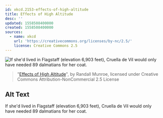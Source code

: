 ```yaml
---
id: xkcd.2153-effects-of-high-altitude
title: Effects of High Altitude
desc: ''
updated: 1558508400000
created: 1558508400000
sources:
  - name: xkcd
    url: 'https://creativecommons.org/licenses/by-nc/2.5/'
    license: Creative Commons 2.5
---
```

![If she'd lived in Flagstaff (elevation 6,903 feet), Cruella de Vil would only have needed 89 dalmatians for her coat.](https://imgs.xkcd.com/comics/effects_of_high_altitude.png)
> "[Effects of High Altitude](https://xkcd.com/2153/)", by Randall Munroe, licensed under Creative Commons Attribution-NonCommercial 2.5 License

## Alt Text
If she'd lived in Flagstaff (elevation 6,903 feet), Cruella de Vil would only have needed 89 dalmatians for her coat.
